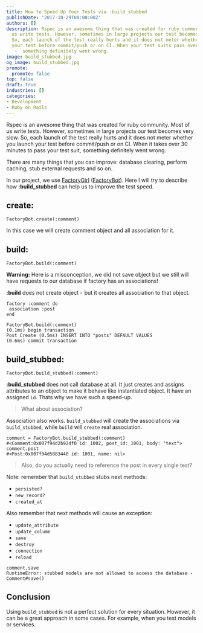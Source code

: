 ```yaml
---
title: How to Speed Up Your Tests via :build_stubbed
publishDate: '2017-10-29T00:00:00Z'
authors: []
description: Rspec is an awesome thing that was created for ruby community. Most of
  us write tests. However, sometimes in large projects our test becomes really slow.
  So, each launch of the test really hurts and it does not meter whether you launch
  your test before commit/push or on CI. When your test suits pass over 30 minutes
   -  something definitely went wrong.
image: build_stubbed.jpg
og_image: build_stubbed.jpg
promote:
  promote: false
top: false
draft: true
industries: []
categories:
- Development
- Ruby on Rails
---
```

Rspec is an awesome thing that was created for ruby community. Most of us write tests. However, sometimes in large projects our test becomes very slow. So, each launch of the test really hurts and it does not meter whether you launch your test before commit/push or on CI. When it takes over 30 minutes to pass your test suit,  something definitely went wrong.

There are many things that you can improve: database clearing, perform caching, stub external requests and so on.

In our project, we use <a href="https://github.com/thoughtbot/factory_bot" rel="nofollow" target="_blank">FactoryGirl</a> (<a href="https://robots.thoughtbot.com/factory_bot" rel="nofollow" target="_blank">FactoryBot</a>). Here I will try to describe how **:build_stubbed** can help us to improve the test speed.

## create:

```
FactoryBot.create(:comment)
```

In this case we will create comment object and all association for it.

## build:

```
FactoryBot.build(:comment)
```

**Warning:** Here is a misconception, we did not save object but we still will have requests to our database if factory has an associations!

**:build** does not create object -  but it creates all association to that object.

```
factory :comment do
 association :post
end

FactoryBot.build(:comment)
(0.1ms) begin transaction
Post Create (0.5ms) INSERT INTO "posts" DEFAULT VALUES
(0.6ms) commit transaction
```

## build_stubbed:

```
FactoryBot.build_stubbed(:comment)
```

**:build_stubbed** does not call database at all. It just creates and assigns attributes to an object to make it behave like instantiated object. It have an assigned `id`. Thats why we have such a speed-up.

> What about association?

Association also works. `build_stubbed` will create the associations via `build_stubbed`, while `build` will `create` real association.

```
comment = FactoryBot.build_stubbed(:comment)
#<Comment:0x007f94d2b92df0 id: 1002, post_id: 1001, body: "text">
comment.post
#<Post:0x007f94d5883440 id: 1001, name: nil>
```

> Also, do you actually need to reference the post in every single test?

Note: remember that `build_stubbed` stubs next methods:

* `persisted?`
* `new_record?`
* `created_at`

Also remember that next methods will cause an exception:

* `update_attribute`
* `update_column`
* `save`
* `destroy`
* `connection`
* `reload`

```
comment.save
RuntimeError: stubbed models are not allowed to access the database - Comment#save()
```

## Conclusion

Using `build_stubbed` is not a perfect solution for every situation. However, it can be a great approach in some cases. For example, when you test models or services.
